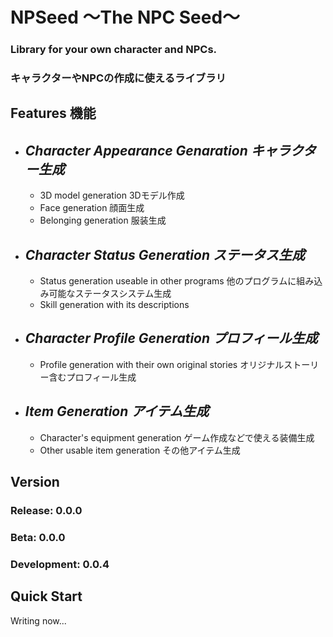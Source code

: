 # NPSeed 〜The NPC Seed〜
### Library for your own character and NPCs.
### キャラクターやNPCの作成に使えるライブラリ
## Features 機能
- ## *Character Appearance Genaration キャラクター生成*
    - 3D model generation 3Dモデル作成
    - Face generation 顔面生成
    - Belonging generation 服装生成
- ## *Character Status Generation ステータス生成*
    - Status generation useable in other programs 他のプログラムに組み込み可能なステータスシステム生成
    - Skill generation with its descriptions
- ## *Character Profile Generation プロフィール生成*
    - Profile generation with their own original stories オリジナルストーリー含むプロフィール生成
- ## *Item Generation アイテム生成*
    - Character's equipment generation ゲーム作成などで使える装備生成
    - Other usable item generation その他アイテム生成
## Version
### Release: 0.0.0
### Beta: 0.0.0
### Development: 0.0.4
## Quick Start
Writing now...